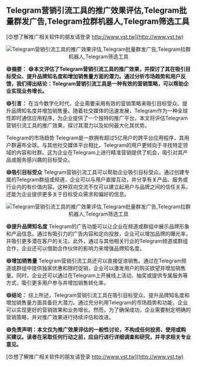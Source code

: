 ## **Telegram营销引流工具的推广效果评估,Telegram批量群发广告,Telegram拉群机器人,Telegram筛选工具**

[😍想了解推广相关软件的朋友请登录 http://www.vst.tw](http://www.vst.tw)

 <center><img src="https://vst.tw/MP4/tuiguang/png/4.png" alt="Telegram营销引流工具的推广效果评估,Telegram批量群发广告,Telegram拉群机器人,Telegram筛选工具"></center>

**😄摘要：**
**😄本文评估了Telegram营销引流工具的推广效果，并探讨了其在吸引目标受众、提升品牌知名度和增加销售量方面的潜力。通过分析市场趋势和用户反馈，我们得出结论：Telegram营销引流工具是一种有效的营销策略，可以帮助企业实现业务增长。**

**😄引言：**
在当今数字化时代，企业需要采用有效的营销策略来吸引目标受众、提升品牌知名度并增加销售量。随着社交媒体的迅速发展，Telegram作为一种全球性即时通信应用程序，为企业提供了一个独特的推广平台。本文将评估Telegram营销引流工具的推广效果，探讨其潜力以及如何最大化其优势。

Telegram的市场趋势
Telegram是一款拥有超过5亿用户的跨平台应用程序，其用户群遍布全球。与其他社交媒体平台相比，Telegram的用户更倾向于寻找特定领域的内容和社群。这为企业在Telegram上进行精准营销提供了机会，吸引对其产品或服务感兴趣的目标受众。

**😄吸引目标受众**
Telegram营销引流工具可以帮助企业吸引目标受众。通过创建专属的Telegram群组或频道，企业可以与用户直接互动，并分享有关产品、服务或行业内的有价值内容。这种双向交流不仅可以建立起用户与品牌之间的信任关系，还能为企业提供更多关于目标受众需求和偏好的信息。

 <center><img src="https://vst.tw/MP4/tuiguang/png/2.png" alt="Telegram营销引流工具的推广效果评估,Telegram批量群发广告,Telegram拉群机器人,Telegram筛选工具"></center>

**😄提升品牌知名度**
Telegram的广告功能可以让企业在频道或群组中展示品牌形象和产品信息。通过有吸引力的广告内容和定向投放，企业可以增加品牌的曝光率，并吸引更多潜在客户的关注。此外，通过与其他相关行业的Telegram频道或群组合作，企业还可以借助合作伙伴的影响力来增强品牌知名度。

**😄增加销售量**
Telegram营销引流工具还可以直接促进销售。通过在Telegram频道或群组中提供独家优惠和限时促销，企业可以激发用户的购买欲望并增加销售量。同时，企业还可以通过在Telegram上开展线上活动、抽奖或提供专属服务等方式，吸引更多用户参与并增加销售转化率。

**😄结论：**
综上所述，Telegram营销引流工具在吸引目标受众、提升品牌知名度和增加销售量方面具备巨大潜力。通过充分利用Telegram的市场趋势和功能，企业可以实现更好的营销效果和业务增长。然而，为了确保成功，企业需要制定明确的营销策略，并对推广效果进行持续评估和改进。

**😄免责声明：本文仅为推广效果评估的一般性讨论，不构成任何投资、使用或购买建议。读者在采取任何行动之前，应自行进行详细调查和研究，并寻求相关专业意见。**

[😍想了解推广相关软件的朋友请登录 http://www.vst.tw](http://www.vst.tw)



